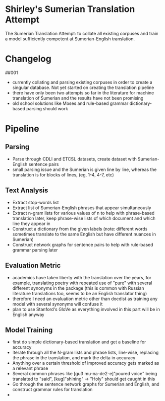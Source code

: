 # Shirley's Sumerian Translation Attempt
The Sumerian Translation Attempt: to collate all existing corpuses and train a model sufficiently competent at Sumerian-English translation. 

# Changelog

##001
- currently collating and parsing existing corpuses in order to create a singular database. Not yet started on creating the translation pipeline
- there have only been two attempts so far in the literature for machine translation of Sumerian and the results have not been promising
- old school solutions like Moses and rule-based grammar dictionary-based parsing should work

# Pipeline

## Parsing

- Parse through CDLI and ETCSL datasets, create dataset with Sumerian-English sentence pairs
- small parsing issue and the Sumerian is given line by line, whereas the translation is for blocks of lines, (eg, 1-4, 4-7, etc)

## Text Analysis

- Extract stop-words list
- Extract list of Sumerian-English phrases that appear simultaneously
- Extract n-gram lists for various values of n to help with phrase-based translation later, keep phrase-wise lists of which document and which line they appear in
- Construct a dictionary from the given labels (note: different words sometimes translate to the same English but have different nuances in Sumerian)
- Construct network graphs for sentence pairs to help with rule-based grammar parsing later

## Evaluation Metric

- academics have taken liberty with the translation over the years, for example, translating poetry with repeated use of "pure" with several different synonyms in the package (this is common with Russian literature translations too, seems to be an English translator thing)
- therefore I need an evaluation metric other than docdist as training any model with several synonyms will confuse it
- plan to use Stanford's GloVe as everything involved in this part will be in English anyway

## Model Training

- first do simple dictionary-based translation and get a baseline for accuracy
- Iterate through all the N-gram lists and phrase lists, line-wise, replacing the phrase in the translation, and mark the delta in accuracy
- Anything over a certain threshold of improved accuracy gets marked as a relevant phrase
- Several common phrases like [gu3 mu-na-de2-e]"poured voice" being translated to "said", [kug]"shining" -> "Holy" should get caught in this
- Go through the sentence network graphs for Sumerian and English, and construct grammar rules for translation
- 


